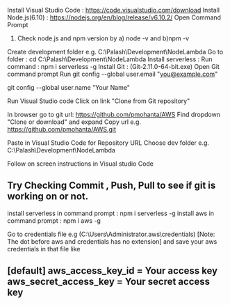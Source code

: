 Install Visual Studio Code : https://code.visualstudio.com/download 
Install Node.js(6.10) : https://nodejs.org/en/blog/release/v6.10.2/
Open Command Prompt
1) Check node.js and npm version by a) node -v and b)npm -v

Create development folder e.g. C:\Palash\Development\NodeLambda
Go to folder : cd C:\Palash\Development\NodeLambda
Install serverless : Run command : npm i serverless -g 
Install Git : (Git-2.11.0-64-bit.exe)
Open Git command prompt
Run 
git config --global user.email "you@example.com"
  
git config --global user.name "Your Name"

Run Visual Studio code
Click on link "Clone from Git repository"

In browser go to git url: https://github.com/pmohanta/AWS
Find dropdown "Clone or download" and expand
Copy url e.g. https://github.com/pmohanta/AWS.git

Paste in Visual Studio Code for Repository URL
Choose dev folder e.g. C:\Palash\Development\NodeLambda

Follow on screen instructions in Visual studio Code

Try Checking Commit , Push, Pull to see if git is working on or not. 
-----------------------------------------------------------------------------
install serverless in command prompt : npm i serverless -g 
install aws in command prompt : npm i aws -g

Go to credentials file e.g (C:\Users\Administrator\.aws\credentials) [Note: The dot before aws and credentials has no extension] and save your 
aws credentials in that file like 

[default]
aws_access_key_id = Your access key
aws_secret_access_key = Your secret access key
-----------------------------------------------------------------------------
